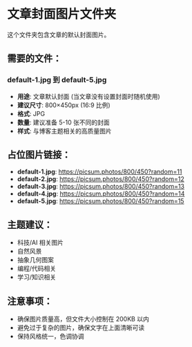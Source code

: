 # 文章封面图片文件夹

这个文件夹包含文章的默认封面图片。

## 需要的文件：

### default-1.jpg 到 default-5.jpg
- **用途**: 文章默认封面 (当文章没有设置封面时随机使用)
- **建议尺寸**: 800×450px (16:9 比例)
- **格式**: JPG
- **数量**: 建议准备 5-10 张不同的封面
- **样式**: 与博客主题相关的高质量图片

## 占位图片链接：
- **default-1.jpg**: https://picsum.photos/800/450?random=11
- **default-2.jpg**: https://picsum.photos/800/450?random=12
- **default-3.jpg**: https://picsum.photos/800/450?random=13
- **default-4.jpg**: https://picsum.photos/800/450?random=14
- **default-5.jpg**: https://picsum.photos/800/450?random=15

## 主题建议：
- 科技/AI 相关图片
- 自然风景
- 抽象几何图案
- 编程/代码相关
- 学习/知识相关

## 注意事项：
- 确保图片质量高，但文件大小控制在 200KB 以内
- 避免过于复杂的图片，确保文字在上面清晰可读
- 保持风格统一，色调协调
